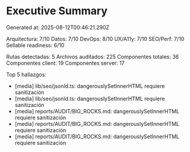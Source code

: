 # Executive Summary

Generated at: 2025-08-12T00:46:21.290Z

Arquitectura: 7/10
Datos: 7/10
DevOps: 8/10
UX/A11y: 7/10
SEO/Perf: 7/10
Sellable readiness: 6/10

Rutas detectadas: 5
Archivos auditados: 225
Componentes totales: 36
Componentes client: 19
Componentes server: 17

Top 5 hallazgos:
- [media] lib/seo/jsonld.ts: dangerouslySetInnerHTML requiere sanitización
- [media] lib/seo/jsonld.ts: dangerouslySetInnerHTML requiere sanitización
- [media] reports/AUDIT/BIG_ROCKS.md: dangerouslySetInnerHTML requiere sanitización
- [media] reports/AUDIT/BIG_ROCKS.md: dangerouslySetInnerHTML requiere sanitización
- [media] reports/AUDIT/BIG_ROCKS.md: dangerouslySetInnerHTML requiere sanitización
